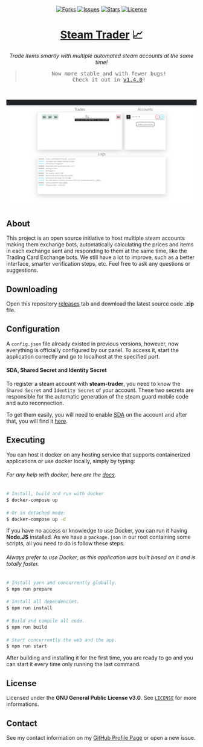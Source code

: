 <p align="center">
  <a href="https://github.com/ArthurFiorette/steam-trader/network/members"><img
      src="https://img.shields.io/github/forks/ArthurFiorette/steam-trader?logo=github&style=flat-square&label=Forks"
      target="_blank"
      alt="Forks" /></a>
  <a href="https://github.com/ArthurFiorette/steam-trader/issues"><img
      src="https://img.shields.io/github/issues/ArthurFiorette/steam-trader?logo=github&style=flat-square&label=Issues"
      target="_blank"
      alt="Issues" /></a>
  <a href="https://github.com/ArthurFiorette/steam-trader/stargazers"><img
      src="https://img.shields.io/github/stars/ArthurFiorette/steam-trader?logo=github&style=flat-square&label=Stars"
      target="_blank"
      alt="Stars" /></a>
  <a href="https://github.com/ArthurFiorette/steam-trader/blob/main/LICENSE"><img
      src="https://img.shields.io/github/license/ArthurFiorette/steam-trader?logo=github&style=flat-square&label=License"
      target="_blank"
      alt="License" /></a>
</p>

<h1 align="center">
  <strong><a href="https://github.com/ArthurFiorette/steam-trader/" target="_blank">Steam Trader</a> 📈</strong>
</h1>
<p align="center">
  <i>Trade items smartly with multiple automated steam accounts at the same time!</i>
</p>

> <pre align="center">
> Now more stable and with fewer bugs!
> Check it out in <a href="https://github.com/ArthurFiorette/steam-trader/releases/tag/v1.4.0" target="_blank">v1.4.0</a>!
> </pre>

<br />

<p align="center">
  <img src="https://raw.githubusercontent.com/ArthurFiorette/steam-trader/main/.github/assets/webpage.png"
        alt="Web panel empty" />
</p>

## About

This project is an open source initiative to host multiple steam accounts making them exchange bots, automatically calculating the prices and items in each exchange sent and responding to them at the same time, like the Trading Card Exchange bots. We still have a lot to improve, such as a better interface, smarter verification steps, etc. Feel free to ask any questions or suggestions.

## Downloading

Open this repository <a href="https://github.com/ArthurFiorette/steam-trader/releases" target="_blank">releases</a> tab and download the latest source code **.zip** file.

## Configuration

A `config.json` file already existed in previous versions, however, now everything is officially configured by our panel. To access it, start the application correctly and go to localhost at the specified port.

#### SDA, Shared Secret and Identity Secret

To register a steam account with **steam-trader**, you need to know the `Shared Secret` and `Identity Secret` of your account. These two secrets are responsible for the automatic generation of the steam guard mobile code and auto reconnection.

To get them easily, you will need to enable <a href="https://github.com/Jessecar96/SteamDesktopAuthenticator" target="_blank">SDA</a> on the account and after that, you will find it <a href="https://www.youtube.com/watch?v=JjdOJVSZ9Mo" target="_blank">here</a>.

## Executing

You can host it docker on any hosting service that supports containerized applications or use docker locally, simply by typing:

###### _For any help with docker, here are the <a href="https://docs.docker.com/compose/" target="_blank">docs</a>._

```sh
# Install, build and run with docker
$ docker-compose up

# Or in detached mode:
$ docker-compose up -d
```

If you have no access or knowledge to use Docker, you can run it having **Node.JS** installed. As we have a `package.json` in our root containing some scripts, all you need to do is follow these steps.

###### _Always prefer to use Docker, as this application was built based on it and is totally faster._

```sh
# Install yarn and concurrently globally.
$ npm run prepare

# Install all dependencies.
$ npm run install

# Build and compile all code.
$ npm run build

# Start concurrently the web and the app.
$ npm run start
```

After building and installing it for the first time, you are ready to go and you can start it every time only running the last command.

## License

Licensed under the **GNU General Public License v3.0**. See <a href="LICENSE.txt" target="_blank">`LICENSE`</a> for more informations.

## Contact

See my contact information on my <a href="https://github.com/ArthurFiorette" target="_blank">GitHub Profile Page</a> or open a new issue.
